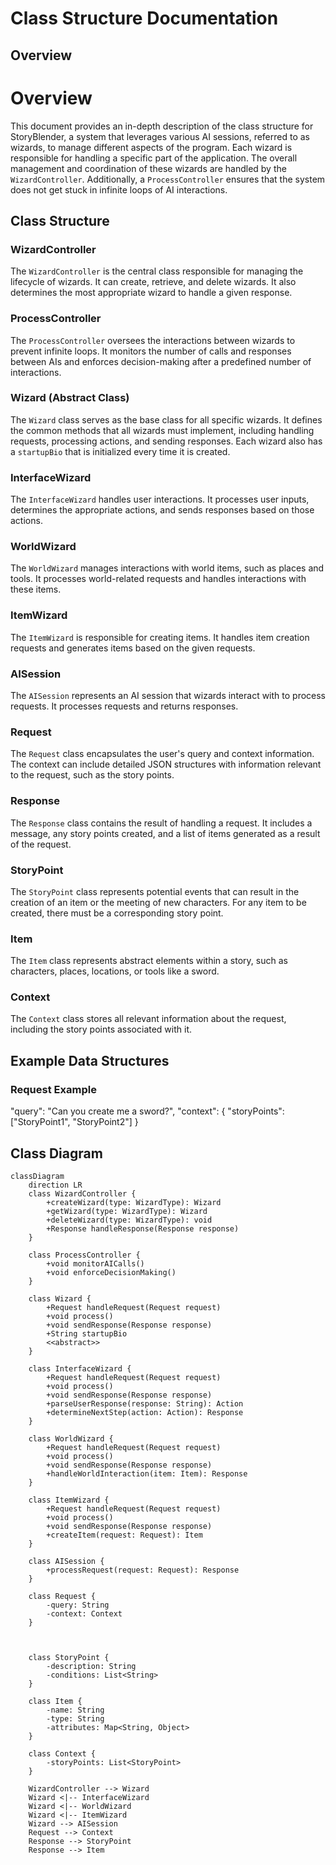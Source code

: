 # Class Structure Documentation

## Overview

# Overview

This document provides an in-depth description of the class structure for StoryBlender, a system that leverages various AI sessions, referred to as wizards, to manage different aspects of the program. Each wizard is responsible for handling a specific part of the application. The overall management and coordination of these wizards are handled by the `WizardController`. Additionally, a `ProcessController` ensures that the system does not get stuck in infinite loops of AI interactions.

## Class Structure

### WizardController

The `WizardController` is the central class responsible for managing the lifecycle of wizards. It can create, retrieve, and delete wizards. It also determines the most appropriate wizard to handle a given response.

### ProcessController

The `ProcessController` oversees the interactions between wizards to prevent infinite loops. It monitors the number of calls and responses between AIs and enforces decision-making after a predefined number of interactions.

### Wizard (Abstract Class)

The `Wizard` class serves as the base class for all specific wizards. It defines the common methods that all wizards must implement, including handling requests, processing actions, and sending responses. Each wizard also has a `startupBio` that is initialized every time it is created.

### InterfaceWizard

The `InterfaceWizard` handles user interactions. It processes user inputs, determines the appropriate actions, and sends responses based on those actions.

### WorldWizard

The `WorldWizard` manages interactions with world items, such as places and tools. It processes world-related requests and handles interactions with these items.

### ItemWizard

The `ItemWizard` is responsible for creating items. It handles item creation requests and generates items based on the given requests.

### AISession

The `AISession` represents an AI session that wizards interact with to process requests. It processes requests and returns responses.

### Request

The `Request` class encapsulates the user's query and context information. The context can include detailed JSON structures with information relevant to the request, such as the story points.

### Response

The `Response` class contains the result of handling a request. It includes a message, any story points created, and a list of items generated as a result of the request.

### StoryPoint

The `StoryPoint` class represents potential events that can result in the creation of an item or the meeting of new characters. For any item to be created, there must be a corresponding story point.

### Item

The `Item` class represents abstract elements within a story, such as characters, places, locations, or tools like a sword.

### Context

The `Context` class stores all relevant information about the request, including the story points associated with it.

## Example Data Structures

### Request Example

  "query": "Can you create me a sword?",
  "context": {
    "storyPoints": ["StoryPoint1", "StoryPoint2"]
  }

## Class Diagram

```mermaid
classDiagram
    direction LR
    class WizardController {
        +createWizard(type: WizardType): Wizard
        +getWizard(type: WizardType): Wizard
        +deleteWizard(type: WizardType): void
        +Response handleResponse(Response response)
    }

    class ProcessController {
        +void monitorAICalls()
        +void enforceDecisionMaking()
    }
    
    class Wizard {
        +Request handleRequest(Request request)
        +void process()
        +void sendResponse(Response response)
        +String startupBio
        <<abstract>>
    }
    
    class InterfaceWizard {
        +Request handleRequest(Request request)
        +void process()
        +void sendResponse(Response response)
        +parseUserResponse(response: String): Action
        +determineNextStep(action: Action): Response
    }
    
    class WorldWizard {
        +Request handleRequest(Request request)
        +void process()
        +void sendResponse(Response response)
        +handleWorldInteraction(item: Item): Response
    }

    class ItemWizard {
        +Request handleRequest(Request request)
        +void process()
        +void sendResponse(Response response)
        +createItem(request: Request): Item
    }

    class AISession {
        +processRequest(request: Request): Response
    }

    class Request {
        -query: String
        -context: Context
    }



    class StoryPoint {
        -description: String
        -conditions: List<String>
    }

    class Item {
        -name: String
        -type: String
        -attributes: Map<String, Object>
    }

    class Context {
        -storyPoints: List<StoryPoint>
    }

    WizardController --> Wizard
    Wizard <|-- InterfaceWizard
    Wizard <|-- WorldWizard
    Wizard <|-- ItemWizard
    Wizard --> AISession
    Request --> Context
    Response --> StoryPoint
    Response --> Item
```
